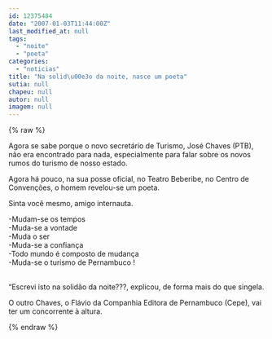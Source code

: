 ```yaml
---
id: 12375484
date: "2007-01-03T11:44:00Z"
last_modified_at: null
tags:
  - "noite"
  - "poeta"
categories:
  - "noticias"
title: "Na solid\u00e3o da noite, nasce um poeta"
sutia: null
chapeu: null
autor: null
imagem: null
---
```

{% raw %}
<p><P>Agora se sabe porque o novo secretário de Turismo, José Chaves (PTB), não era encontrado para nada, especialmente para falar sobre os novos rumos do turismo de nosso estado.</P></p>
<p><P>Agora há pouco, na sua posse oficial, no Teatro Beberibe, no Centro de Convenções, o homem revelou-se um poeta.</P></p>
<p><P>Sinta você mesmo, amigo internauta.</P></p>
<p><P>-Mudam-se os tempos<BR>-Muda-se a vontade<BR>-Muda o ser<BR>-Muda-se a confiança<BR>-Todo mundo é composto de mudança<BR>-Muda-se o turismo de Pernambuco !</P></p>
<p><P><BR>“Escrevi isto na solidão da noite???, explicou, de forma mais do que singela.</P></p>
<p><P>O outro Chaves, o Flávio da Companhia Editora de Pernambuco (Cepe), vai ter um concorrente à altura.</P> </p>
{% endraw %}